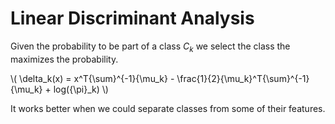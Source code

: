 # Linear Discriminant Analysis

Given the probability to be part of a class $C_k$ we select the class the maximizes the probability.

\\( \delta_k(x) = x^T{\sum}^{-1}{\mu_k} - \frac{1}{2}{\mu_k}^T{\sum}^{-1}{\mu_k} + log({\pi}_k) \\)


It works better when we could separate classes from some of their features.

